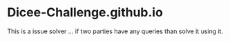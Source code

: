 # Dicee-Challenge.github.io
This is a issue solver ... if two parties have any queries than solve it using it.
